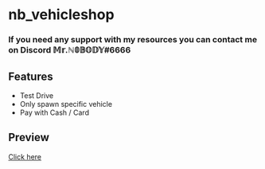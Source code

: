 # nb_vehicleshop

### If you need any support with my resources you can contact me on Discord 𝕄𝕣.ℕ𝟘𝔹𝕆𝔻𝕐#6666
## Features
- Test Drive
- Only spawn specific vehicle
- Pay with Cash / Card

## Preview
[Click here](https://www.youtube.com/watch?v=WxrZR4C-BhQ)

